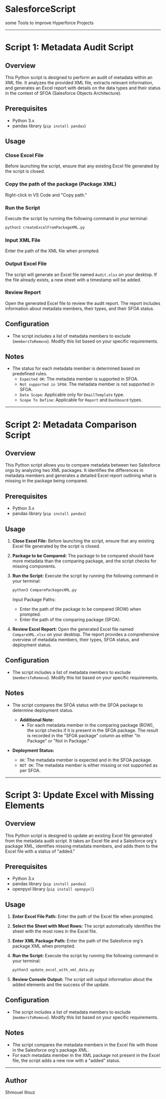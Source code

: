 # SalesforceScript
some Tools to improve Hyperforce Projects

---


# Script 1: Metadata Audit Script

## Overview

This Python script is designed to perform an audit of metadata within an XML file. It analyzes the provided XML file, extracts relevant information, and generates an Excel report with details on the data types and their status in the context of SFOA (Salesforce Objects Architecture).

## Prerequisites

- Python 3.x
- pandas library (`pip install pandas`)

## Usage

### Close Excel File

Before launching the script, ensure that any existing Excel file generated by the script is closed.

### Copy the path of the package (Package XML)

Right-click in VS Code and "Copy path."

### Run the Script

Execute the script by running the following command in your terminal:

```bash
python3 createExcelFromPackageXML.py
```

### Input XML File

Enter the path of the XML file when prompted.

### Output Excel File

The script will generate an Excel file named `Audit.xlsx` on your desktop. If the file already exists, a new sheet with a timestamp will be added.

### Review Report

Open the generated Excel file to review the audit report. The report includes information about metadata members, their types, and their SFOA status.

## Configuration

- The script includes a list of metadata members to exclude (`membersToRemove`). Modify this list based on your specific requirements.

## Notes

- The status for each metadata member is determined based on predefined rules.
  - `Expected OK`: The metadata member is supported in SFOA.
  - `Not supported in SFOA`: The metadata member is not supported in SFOA.
  - `Data Scope`: Applicable only for `EmailTemplate` type.
  - `Scope To Define`: Applicable for `Report` and `Dashboard` types.

---

# Script 2: Metadata Comparison Script

## Overview

This Python script allows you to compare metadata between two Salesforce orgs by analyzing two XML packages. It identifies the differences in metadata members and generates a detailed Excel report outlining what is missing in the package being compared.

## Prerequisites

- Python 3.x
- pandas library (`pip install pandas`)

## Usage

1. **Close Excel File:**
   Before launching the script, ensure that any existing Excel file generated by the script is closed.

2. **Package to be Compared:**
   The package to be compared should have more metadata than the comparing package, and the script checks for missing components.

3. **Run the Script:**
   Execute the script by running the following command in your terminal:

   ```bash
   python3 ComparePackagesXML.py
   ```

   Input Package Paths:
   - Enter the path of the package to be compared (ROW) when prompted.
   - Enter the path of the comparing package (SFOA).

4. **Review Excel Report:**
   Open the generated Excel file named `CompareXML.xlsx` on your desktop. The report provides a comprehensive overview of metadata members, their types, SFOA status, and deployment status.

## Configuration

- The script includes a list of metadata members to exclude (`membersToRemove`). Modify this list based on your specific requirements.

## Notes

- The script compares the SFOA status with the SFOA package to determine deployment status.
  - **Additional Note:**
    - For each metadata member in the comparing package (ROW), the script checks if it is present in the SFOA package. The result is recorded in the "SFOA package" column as either "In Package" or "Not in Package."

- **Deployment Status:**
  - `OK`: The metadata member is expected and in the SFOA package.
  - `NOT OK`: The metadata member is either missing or not supported as per SFOA.

---


# Script 3: Update Excel with Missing Elements

## Overview

This Python script is designed to update an existing Excel file generated from the metadata audit script. It takes an Excel file and a Salesforce org's package XML, identifies missing metadata members, and adds them to the Excel file with a status of "added."

## Prerequisites

- Python 3.x
- pandas library (`pip install pandas`)
- openpyxl library (`pip install openpyxl`)

## Usage

1. **Enter Excel File Path:**
   Enter the path of the Excel file when prompted.

2. **Select the Sheet with Most Rows:**
   The script automatically identifies the sheet with the most rows in the Excel file.

3. **Enter XML Package Path:**
   Enter the path of the Salesforce org's package XML when prompted.

4. **Run the Script:**
   Execute the script by running the following command in your terminal:

   ```bash
   python3 update_excel_with_xml_data.py
   ```

5. **Review Console Output:**
   The script will output information about the added elements and the success of the update.

## Configuration

- The script includes a list of metadata members to exclude (`membersToRemove`). Modify this list based on your specific requirements.

## Notes

- The script compares the metadata members in the Excel file with those in the Salesforce org's package XML.
- For each metadata member in the XML package not present in the Excel file, the script adds a new row with a "added" status.


---

## Author

Shmouel Illouz


